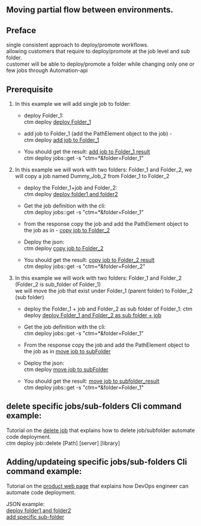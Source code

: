 ## Moving partial flow between environments.
## Preface
single consistent approach to deploy/promote workflows.  
allowing customers that require to deploy/promote at the job level and sub folder.  
customer will be able to deploy/promote a folder while changing only one or few jobs through Automation-api 

## Prerequisite

1. In this example we will add single job to folder:

   * deploy Folder_1:  
      ctm deploy [deploy Folder_1](https://github.com/eitan2810/automation-api-quickstart/blob/302--Job-and-sub-folder-level-deploy/control-m/302-%20Job%20and%20sub%20folder%20level%20deploy/simpleFolder.json)<br/> 

    * add job to Folder_1 (add the PathElement object to the job) -    
        ctm deploy [add job to Folder_1](https://github.com/eitan2810/automation-api-quickstart/blob/302--Job-and-sub-folder-level-deploy/control-m/302-%20Job%20and%20sub%20folder%20level%20deploy/add_job_to_Folder_1.json)<br/>

    * You should get the result: [add job to Folder_1 result](https://github.com/eitan2810/automation-api-quickstart/blob/302--Job-and-sub-folder-level-deploy/control-m/302-%20Job%20and%20sub%20folder%20level%20deploy/add_job_to_folder_result%20.json)<br/> 
      ctm deploy jobs::get -s "ctm=*&folder=Folder_1"

2. In this example we will work with two folders: Folder_1 and Folder_2, we will copy a job named Dummy_Job_2 from Folder_1 to Folder_2

   * deploy the Folder_1+job and Folder_2:  
      ctm deploy [deploy folder1 and folder2](https://github.com/eitan2810/automation-api-quickstart/blob/302--Job-and-sub-folder-level-deploy/control-m/302-%20Job%20and%20sub%20folder%20level%20deploy/Folder1%2Bjob_Folder2.json)<br/> 

   * Get the job definition with the cli:  
      ctm deploy jobs::get -s "ctm=*&folder=Folder_1"

    * from the response copy the job and add the PathElement object to the job as in -  [copy job to Folder_2](https://github.com/eitan2810/automation-api-quickstart/blob/302--Job-and-sub-folder-level-deploy/control-m/302-%20Job%20and%20sub%20folder%20level%20deploy/copy_job_between_folders.json)<br/>  

    *  Deploy the json:  
    ctm deploy [copy job to Folder_2](https://github.com/eitan2810/automation-api-quickstart/blob/302--Job-and-sub-folder-level-deploy/control-m/302-%20Job%20and%20sub%20folder%20level%20deploy/copy_job_between_folders.json)<br/> 

    * You should get the result: [copy job to Folder_2 result](https://github.com/eitan2810/automation-api-quickstart/blob/302--Job-and-sub-folder-level-deploy/control-m/302-%20Job%20and%20sub%20folder%20level%20deploy/add_job_result.json)<br/>
      ctm deploy jobs::get -s "ctm=*&folder=Folder_2"
      
      
3. In this example we will work with two folders: Folder_1 and Folder_2 (Folder_2 is sub_folder of Folder_1)  
     we will move the job that exist under Folder_1 (parent folder) to Folder_2 (sub folder)  
    * deploy the Folder_1 + job and Folder_2 as sub folder of Folder_1: 
        ctm deploy [deploy Folder_1 and Folder_2 as sub folder + job](https://github.com/eitan2810/automation-api-quickstart/blob/302--Job-and-sub-folder-level-deploy/control-m/302-%20Job%20and%20sub%20folder%20level%20deploy/folder1%2Bfolder2_as_subfolder%2Bjob.json)<br/>
       
    * Get the job definition with the cli:  
        ctm deploy jobs::get -s "ctm=*&folder=Folder_1"
        
    * From the response copy the job and add the PathElement object to the job as in [move job to subFolder](https://github.com/eitan2810/automation-api-quickstart/blob/302--Job-and-sub-folder-level-deploy/control-m/302-%20Job%20and%20sub%20folder%20level%20deploy/copy_job_between_folders.json)<br/>

    *  Deploy the json:  
      ctm deploy [move job to subFolder](https://github.com/eitan2810/automation-api-quickstart/blob/302--Job-and-sub-folder-level-deploy/control-m/302-%20Job%20and%20sub%20folder%20level%20deploy/copy_job_between_folders.json)<br/>
      
    * You should get the result: [move job to subfolder_result](https://github.com/eitan2810/automation-api-quickstart/blob/302--Job-and-sub-folder-level-deploy/control-m/302-%20Job%20and%20sub%20folder%20level%20deploy/move_job_to_subFolder_result%20.json)<br/>
      ctm deploy jobs::get -s "ctm=*&folder=Folder_1"
      


## delete specific jobs/sub-folders Cli command example:
Tutorial on the [delete job](https://docs.bmc.com/docs/automation-api/monthly/deploy-service-1116950327.html#Deployservice-deploy_jobs_deletedeployjob::delete)
that explains how to delete job/subfolder automate code deployment.  
ctm deploy job::delete [Path] [server] [library]
  
## Adding/updateing specific jobs/sub-folders Cli command example:

Tutorial on the [product web page](https://docs.bmc.com/docs/display/workloadautomation/Tutorial+-+Automating+code+deployment)
that explains how DevOps engineer can automate code deployment.

JSON example:<br/>
[deploy folder1 and folder2](https://github.com/eitan2810/automation-api-quickstart/blob/302--Job-and-sub-folder-level-deploy/control-m/302-%20Job%20and%20sub%20folder%20level%20deploy/Folder1%2Bjob_Folder2.json)<br/>
[add specific sub-folder](https://github.com/eitan2810/automation-api-quickstart/blob/302--Job-and-sub-folder-level-deploy/control-m/302-%20Job%20and%20sub%20folder%20level%20deploy/addSubFolderAsRoot.json)
